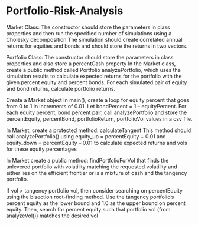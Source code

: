 # Portfolio-Risk-Analysis

Market Class:
The constructor should store the parameters in class properties and then run the specified
number of simulations using a Cholesky decomposition 
The simulation should create correlated annual returns for equities and bonds and should store the returns in
two vectors.

Portfolio Class:
The constructor should store the parameters in class properties and also store a
percentCash property
In the Market class, create a public method called Portfolio analyzePortfolio, which uses the
simulation results  to calculate expected returns for the portfolio with the
given percent equity and percent bonds. For each simulated pair of equity and bond
returns, calculate portfolio returns.

Create a Market object 
In main(), create a loop for equity percent that goes from 0 to 1 in increments of 0.01.
Let bondPercent = 1 – equityPercent. For each equity percent, bond percent pair, call
analyzePortfolio and store the percentEquity, percentBond, portfolioReturn,
portfolioVol values in a csv file.

In Market, create a protected method: calculateTangent
This method should call analyzePortfolio() using equity_up = percentEquity + 0.01 and
equity_down = percentEquity – 0.01 to calculate expected returns and vols for these equity
percentages 

In Market create a public method: findPortfolioForVol
that finds the unlevered portfolio with volatility matching the requested volatility and either lies
on the efficient frontier or is a mixture of cash and the
tangency portfolio.

If vol > tangency portfolio vol, then consider searching on percentEquity using the bisection
root-finding method. Use the tangency portfolio’s percent equity as the lower bound and
1.0 as the upper bound on percent equity. Then, search for percent equity such that
portfolio vol (from analyzeVol()) matches the desired vol
